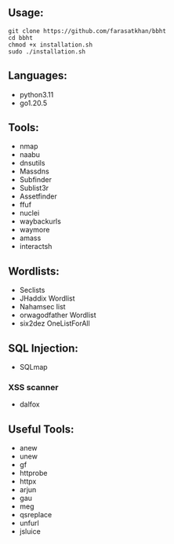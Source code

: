 ## Usage:

```
git clone https://github.com/farasatkhan/bbht
cd bbht
chmod +x installation.sh
sudo ./installation.sh
```

## Languages:

- python3.11
- go1.20.5

## Tools:

- nmap
- naabu
- dnsutils
- Massdns
- Subfinder
- Sublist3r
- Assetfinder
- ffuf
- nuclei
- waybackurls
- waymore
- amass
- interactsh

## Wordlists:

- Seclists
- JHaddix Wordlist
- Nahamsec list
- orwagodfather Wordlist
- six2dez OneListForAll

## SQL Injection:

- SQLmap

### XSS scanner

- dalfox

## Useful Tools:

- anew
- unew
- gf
- httprobe
- httpx
- arjun
- gau
- meg
- qsreplace
- unfurl
- jsluice
